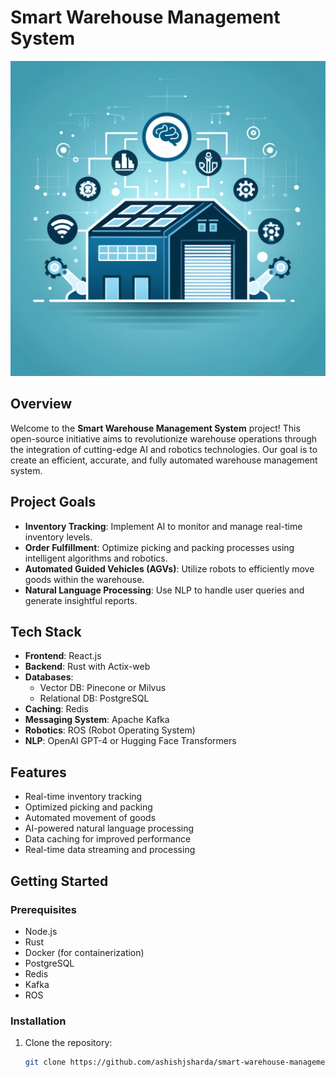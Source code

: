# Smart Warehouse Management System

![Project Icon](https://github.com/ashishjsharda/smart-warehouse-management/blob/main/icon.png)

## Overview

Welcome to the **Smart Warehouse Management System** project! This open-source initiative aims to revolutionize warehouse operations through the integration of cutting-edge AI and robotics technologies. Our goal is to create an efficient, accurate, and fully automated warehouse management system.

## Project Goals

- **Inventory Tracking**: Implement AI to monitor and manage real-time inventory levels.
- **Order Fulfillment**: Optimize picking and packing processes using intelligent algorithms and robotics.
- **Automated Guided Vehicles (AGVs)**: Utilize robots to efficiently move goods within the warehouse.
- **Natural Language Processing**: Use NLP to handle user queries and generate insightful reports.

## Tech Stack

- **Frontend**: React.js
- **Backend**: Rust with Actix-web
- **Databases**: 
  - Vector DB: Pinecone or Milvus
  - Relational DB: PostgreSQL
- **Caching**: Redis
- **Messaging System**: Apache Kafka
- **Robotics**: ROS (Robot Operating System)
- **NLP**: OpenAI GPT-4 or Hugging Face Transformers

## Features

- Real-time inventory tracking
- Optimized picking and packing
- Automated movement of goods
- AI-powered natural language processing
- Data caching for improved performance
- Real-time data streaming and processing

## Getting Started

### Prerequisites

- Node.js
- Rust
- Docker (for containerization)
- PostgreSQL
- Redis
- Kafka
- ROS

### Installation

1. Clone the repository:
   ```sh
   git clone https://github.com/ashishjsharda/smart-warehouse-management.git
